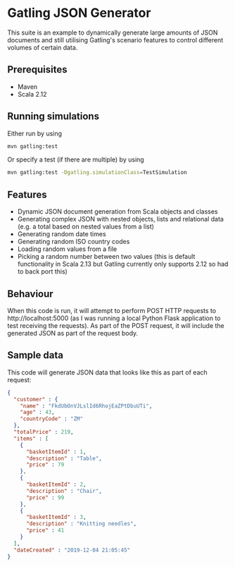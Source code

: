 Gatling JSON Generator
===========================

This suite is an example to dynamically generate large amounts of JSON documents and still
utilising Gatling's scenario features to control different volumes of certain data.

Prerequisites
-------------

* Maven
* Scala 2.12

Running simulations
---------------
Either run by using
```bash
mvn gatling:test
```
Or specify a test (if there are multiple) by using
```bash
mvn gatling:test -Dgatling.simulationClass=TestSimulation
```

Features
----------------
* Dynamic JSON document generation from Scala objects and classes
* Generating complex JSON with nested objects, lists and relational data (e.g. a total based on
nested values from a list)
* Generating random date times
* Generating random ISO country codes
* Loading random values from a file
* Picking a random number between two values (this is default functionality in Scala 
2.13 but Gatling currently only supports 2.12 so had to back port this)

Behaviour
---------------
When this code is run, it will attempt to perform POST HTTP requests to http://localhost:5000 (as I was running a local Python Flask application to test receiving the requests). 
As part of the POST request, it will include the generated JSON as part of the request body. 

Sample data
---------------
This code will generate JSON data that looks like this as part of each request:
```json
{
  "customer" : {
    "name" : "FkdUbOnVJLslId6RhojEaZPtDbuUTi",
    "age" : 43,
    "countryCode" : "ZM"
  },
  "totalPrice" : 219,
  "items" : [
    {
      "basketItemId" : 1,
      "description" : "Table",
      "price" : 79
    },
    {
      "basketItemId" : 2,
      "description" : "Chair",
      "price" : 99
    },
    {
      "basketItemId" : 3,
      "description" : "Knitting needles",
      "price" : 41
    }
  ],
  "dateCreated" : "2019-12-04 21:05:45"
}
```
